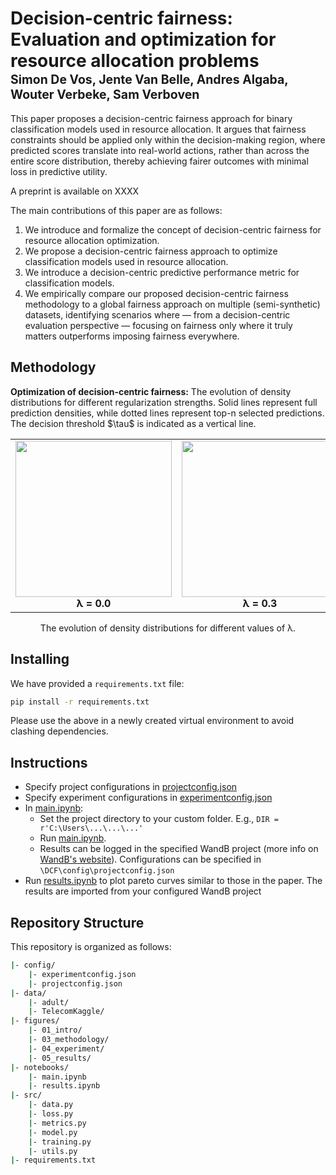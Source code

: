 # Decision-centric fairness: Evaluation and optimization for resource allocation problems</br><sub><sub>Simon De Vos, Jente Van Belle, Andres Algaba, Wouter Verbeke, Sam Verboven </sub></sub>  

This paper proposes a decision-centric fairness approach for binary classification models used in resource allocation. It argues that fairness constraints should be applied only within the decision-making region, where predicted scores translate into real-world actions, rather than across the entire score distribution, thereby achieving fairer outcomes with minimal loss in predictive utility.

A preprint is available on XXXX

The main contributions of this paper are as follows:
1. We introduce and formalize the concept of decision-centric fairness for resource allocation optimization.
2. We propose a decision-centric fairness approach to optimize classification models used in resource allocation.
3. We introduce a decision-centric predictive performance metric for classification models.
4. We empirically compare our proposed decision-centric fairness methodology to a global fairness approach on multiple (semi-synthetic) datasets, identifying scenarios where — from a decision-centric evaluation perspective — focusing on fairness only where it truly matters outperforms imposing fairness everywhere.

## Methodology  

<p align="left">
  <b>Optimization of decision-centric fairness:</b> The evolution of density distributions for different regularization strengths. 
  Solid lines represent full prediction densities, while dotted lines represent top-n selected predictions. 
    The decision threshold $\tau$ is indicated as a vertical line.
</p>

<table align="center">
  <tr>
    <td align="center">
      <img src="https://github.com/SimonDeVos/FairChurn/blob/master/examples/fig/density_0.5_0.7_0.0_True.gif" width="250">
      <br><b>λ = 0.0</b>
    </td>
    <td align="center">
      <img src="https://github.com/SimonDeVos/FairChurn/blob/master/examples/fig/density_0.5_0.7_0.3_True.gif" width="250">
      <br><b>λ = 0.3</b>
    </td>
    <td align="center">
      <img src="https://github.com/SimonDeVos/FairChurn/blob/master/examples/fig/density_0.5_0.7_0.6_True.gif" width="250">
      <br><b>λ = 0.6</b>
    </td>
  </tr>
</table>
</p>

<p align="center">
  The evolution of density distributions for different values of λ.  
</p>

## Installing
We have provided a `requirements.txt` file:
```bash
pip install -r requirements.txt
```
Please use the above in a newly created virtual environment to avoid clashing dependencies.


## Instructions
- Specify project configurations in [projectconfig.json](config/projectconfig.json)
- Specify experiment configurations in [experimentconfig.json](config/experimentconfig.json)
- In [main.ipynb](notebooks/main.ipynb):
  - Set the project directory to your custom folder. E.g., `DIR = r'C:\Users\...\...\...'`
  - Run [main.ipynb](notebooks/main.ipynb).
  - Results can be logged in the specified WandB project (more info on [WandB's website](https://docs.wandb.ai/quickstart/)). Configurations can be specified in `\DCF\config\projectconfig.json`
- Run [results.ipynb](notebooks/results.ipynb) to plot pareto curves similar to those in the paper. The results are imported from your configured WandB project

## Repository Structure
This repository is organized as follows:
```bash
|- config/
    |- experimentconfig.json    
    |- projectconfig.json    
|- data/
    |- adult/             
    |- TelecomKaggle/       
|- figures/
    |- 01_intro/             
    |- 03_methodology/       
    |- 04_experiment/             
    |- 05_results/
|- notebooks/ 
    |- main.ipynb
    |- results.ipynb            
|- src/
    |- data.py
    |- loss.py
    |- metrics.py
    |- model.py
    |- training.py
    |- utils.py
|- requirements.txt
```






